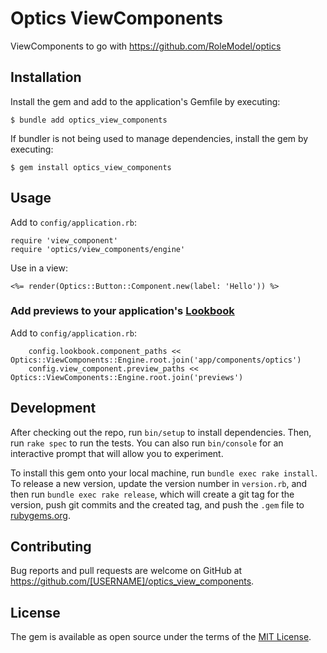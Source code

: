 # Optics ViewComponents

ViewComponents to go with https://github.com/RoleModel/optics

## Installation

Install the gem and add to the application's Gemfile by executing:

    $ bundle add optics_view_components

If bundler is not being used to manage dependencies, install the gem by executing:

    $ gem install optics_view_components

## Usage

Add to `config/application.rb`:

```
require 'view_component'
require 'optics/view_components/engine'
```

Use in a view:
```
<%= render(Optics::Button::Component.new(label: 'Hello')) %>
```

### Add previews to your application's [Lookbook](https://github.com/ViewComponent/lookbook)

Add to `config/application.rb`:

```
    config.lookbook.component_paths << Optics::ViewComponents::Engine.root.join('app/components/optics')
    config.view_component.preview_paths << Optics::ViewComponents::Engine.root.join('previews')
```

## Development

After checking out the repo, run `bin/setup` to install dependencies. Then, run `rake spec` to run the tests. You can also run `bin/console` for an interactive prompt that will allow you to experiment.

To install this gem onto your local machine, run `bundle exec rake install`. To release a new version, update the version number in `version.rb`, and then run `bundle exec rake release`, which will create a git tag for the version, push git commits and the created tag, and push the `.gem` file to [rubygems.org](https://rubygems.org).

## Contributing

Bug reports and pull requests are welcome on GitHub at https://github.com/[USERNAME]/optics_view_components.

## License

The gem is available as open source under the terms of the [MIT License](https://opensource.org/licenses/MIT).
